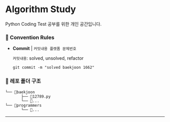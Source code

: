 # Algorithm Study

Python Coding Test 공부를 위한 개인 공간입니다.

### 📌 Convention Rules

- **Commit** | `커밋내용 플랫폼 문제번호`

  `커밋내용`: solved, unsolved, refactor

  ```
  git commit -m "solved baekjoon 1662"
  ```

### 📂 레포 폴더 구조

```
└── 📂baekjoon
       ├── 💾12789.py
       └── 💾...
└── 📂programmers
       └── 💾...
```

---

